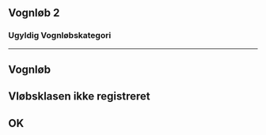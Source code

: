 ## Vognløb 2
### Ugyldig Vognløbskategori
---------------------------
Vognløb
---------------------------
Vløbsklasen ikke registreret
---------------------------
OK   
---------------------------
